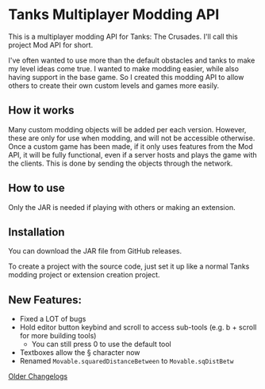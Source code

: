 # Tanks Multiplayer Modding API

This is a multiplayer modding API for Tanks: The Crusades. I'll call this project Mod API for short.

I've often wanted to use more than the default obstacles and tanks to make my level ideas come true.
I wanted to make modding easier, while also having support in the base game.
So I created this modding API to allow others to create their own custom levels and games more easily.


How it works
---
Many custom modding objects will be added per each version. However, these are only for use when modding, and will not be accessible otherwise.
Once a custom game has been made, if it only uses features from the Mod API, it will be fully functional, even if a server hosts and plays the game with the clients.
This is done by sending the objects through the network.

How to use
---

Only the JAR is needed if playing with others or making an extension.

Installation
---

You can download the JAR file from GitHub releases.

To create a project with the source code, just set it up like a normal Tanks modding project or extension creation project.

New Features:
---

- Fixed a LOT of bugs
- Hold editor button keybind and scroll to access sub-tools (e.g. b + scroll for more building tools)
  - You can still press 0 to use the default tool
- Textboxes allow the § character now
- Renamed `Movable.squaredDistanceBetween` to `Movable.sqDistBetw`

[Older Changelogs](changelog.md)